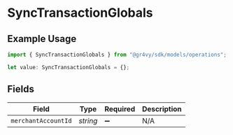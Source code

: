 # SyncTransactionGlobals

## Example Usage

```typescript
import { SyncTransactionGlobals } from "@gr4vy/sdk/models/operations";

let value: SyncTransactionGlobals = {};
```

## Fields

| Field               | Type                | Required            | Description         |
| ------------------- | ------------------- | ------------------- | ------------------- |
| `merchantAccountId` | *string*            | :heavy_minus_sign:  | N/A                 |